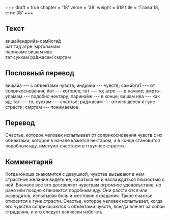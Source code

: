 +++
draft = true
chapter = '18'
verse = '38'
weight = 619
title = 'Глава 18, стих 38'
+++
## Текст

вишайендрийа-сам̇йога̄д  
йат тад агре ’мр̣топамам  
парин̣а̄ме вишам ива  
тат сукхам̇ ра̄джасам̇ смр̣там

## Пословный перевод

вишайа --- с объектами чувств; индрийа --- чувств; сам̇йога̄т --- от
соприкосновения; йат --- которое; тат --- то; агре --- в начале;
амр̣та-упамам --- подобно нектару; парин̣а̄ме --- в конце; вишам ива ---
как яд; тат --- то; сукхам --- счастье; ра̄джасам --- относящееся к гуне
страсти; смр̣там --- понимаемое.

## Перевод

Счастье, которое человек испытывает от соприкосновения чувств с их
объектами, которое в начале кажется нектаром, а в конце становится
подобным яду, именуют счастьем в ггууннее страсти.

## Комментарий

Когда юноша знакомится с девушкой, чувства вызывают в нем страстное
желание видеть ее, касаться ее и наслаждаться близостью с ней. Вначале
все это доставляет чувствам огромное удовольствие, но рано или поздно
становится подобным яду. Они расстаются или разводятся, испытывая боль и
жестокие страдания. Такое счастье относится к гуне страсти. Счастье,
которое человек испытывает, когда его чувства соприкасаются с объектами
чувств, всегда влечет за собой страдания, и его следует всячески
избегать.

